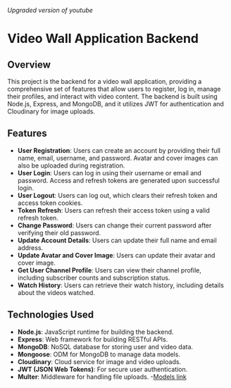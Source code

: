 *Upgraded version of youtube*
# Video Wall Application Backend

## Overview

This project is the backend for a video wall application, providing a comprehensive set of features that allow users to register, log in, manage their profiles, and interact with video content. The backend is built using Node.js, Express, and MongoDB, and it utilizes JWT for authentication and Cloudinary for image uploads.

## Features

- **User Registration**: Users can create an account by providing their full name, email, username, and password. Avatar and cover images can also be uploaded during registration.
- **User Login**: Users can log in using their username or email and password. Access and refresh tokens are generated upon successful login.
- **User Logout**: Users can log out, which clears their refresh token and access token cookies.
- **Token Refresh**: Users can refresh their access token using a valid refresh token.
- **Change Password**: Users can change their current password after verifying their old password.
- **Update Account Details**: Users can update their full name and email address.
- **Update Avatar and Cover Image**: Users can update their avatar and cover image.
- **Get User Channel Profile**: Users can view their channel profile, including subscriber counts and subscription status.
- **Watch History**: Users can retrieve their watch history, including details about the videos watched.

## Technologies Used

- **Node.js**: JavaScript runtime for building the backend.
- **Express**: Web framework for building RESTful APIs.
- **MongoDB**: NoSQL database for storing user and video data.
- **Mongoose**: ODM for MongoDB to manage data models.
- **Cloudinary**: Cloud service for image and video uploads.
- **JWT (JSON Web Tokens)**: For secure user authentication.
- **Multer**: Middleware for handling file uploads.
-[Models link](https://www.youtube.com/redirect?event=video_description&redir_token=QUFFLUhqbEgzNUtaOHF6bU4zUzdzSDNIY1JwSDczRXk1UXxBQ3Jtc0tuNjU3VTc5MTVhdnJaeXRVM1U3UElTQldKZXk4STI4Y2hpME42dUh2TnJxc3ZJa19uX1IxTmpBcHBHNy00amJnYlJWNGRVd1hMbHgzRkNMNllBMG11a2dhWHFYZWJIb0ptVXp1VmcweE4xb0V5dW1Lcw&q=https%3A%2F%2Fapp.eraser.io%2Fworkspace%2FYtPqZ1VogxGy1jzIDkzj%3Forigin%3Dshare&v=9B4CvtzXRpc)